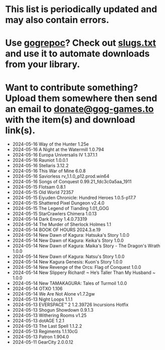 # This list is periodically updated and may also contain errors.

# Use [gogrepoc](https://github.com/Kalanyr/gogrepoc "gogrepoc")? Check out [slugs.txt](https://raw.githubusercontent.com/GOG-Games-com/missing-updates/main/slugs.txt "slugs.txt") and use it to automate downloads from your library.

# Want to contribute something? Upload them somewhere then send an email to <a href="mailto:donate@gog-games.to">donate@gog-games.to</a> with the item(s) and download link(s).

- 2024-05-16 Way of the Hunter 1.25e
- 2024-05-16 A Night at the Watermill 1.0.794
- 2024-05-16 Europa Universalis IV 1.37.1.1
- 2024-05-16 Rauniot 1.0.0.1
- 2024-05-16 Stellaris 3.12.2
- 2024-05-16 This War of Mine 6.0.8
- 2024-05-16 Saviorless rv_1.1.0_p12.prod.win64
- 2024-05-16 Songs of Conquest 0.99.21_fdc3c0a5aa_1911
- 2024-05-15 Flotsam 0.8.1
- 2024-05-15 Old World 72357
- 2024-05-15 Eiyuden Chronicle: Hundred Heroes 1.0.5-p17.7
- 2024-05-15 Shattered Pixel Dungeon v2.4.0
- 2024-05-15 The Legend of Tianding 1.01_GOG
- 2024-05-15 StarCrawlers Chimera 1.0.13
- 2024-05-14 Dark Envoy 1.4.0.73319
- 2024-05-14 The Murder of Sherlock Holmes 1.1
- 2024-05-14 BOOK OF HOURS 2024.3.e.19
- 2024-05-14 New Dawn of Kagura: Hatsuka's Story 1.0.0
- 2024-05-14 New Dawn of Kagura: Keika's Story 1.0.0
- 2024-05-14 New Dawn of Kagura: Maika's Story - The Dragon's Wrath 1.0.0
- 2024-05-14 New Dawn of Kagura: Natsu's Story 1.0.0
- 2024-05-14 New Kagura Genesis: Kuon's Story 1.0.0
- 2024-05-14 New Revenge of the Orcs: Flag of Conquest 1.0.0
- 2024-05-14 New Slippery Richard! ~ He’s Taller Than My Husband ~ 1.0.0
- 2024-05-14 New TAMAKAGURA: Tales of Turmoil 1.0.0
- 2024-05-14 OTXO 1.106
- 2024-05-14 We Are Not Alone v1.7.2gw
- 2024-05-13 Night Loops 1.1.1
- 2024-05-13 EVERSPACE™ 2 1.2.39726 Incursions Hotfix
- 2024-05-13 Shogun Showdown 0.9.1.3
- 2024-05-13 Withering Rooms v1.25
- 2024-05-13 dotAGE 1.2.1
- 2024-05-13 The Last Spell 1.1.2.2
- 2024-05-13 Regiments 1.1.10cG
- 2024-05-13 Patron 1.904.0
- 2024-05-11 GearCity 2.0.0.12
